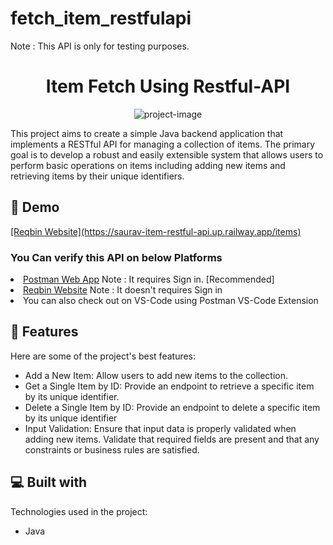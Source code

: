 # fetch_item_restfulapi
Note : This API is only for testing purposes.
<h1 align="center" id="title">Item Fetch Using Restful-API</h1>

<p align="center"><img src="https://socialify.git.ci/apnasaurav/fetch_item_restfulapi/image?description=1&amp;descriptionEditable=&amp;font=Jost&amp;language=1&amp;name=1&amp;theme=Auto" alt="project-image"></p>

<p id="description">This project aims to create a simple Java backend application that implements a RESTful API for managing a collection of items. The primary goal is to develop a robust and easily extensible system that allows users to perform basic operations on items including adding new items and retrieving items by their unique identifiers.</p>

<h2>🚀 Demo</h2>
<p>
<a href="https://saurav-item-restful-api.up.railway.app/items">[Reqbin Website](https://saurav-item-restful-api.up.railway.app/items)</a>
</p>
<h3>You Can verify this API on below Platforms</h3>
<li><a href="https://web.postman.co/">Postman Web App</a>     Note : It requires Sign in. 
       [Recommended]
</li>
<li><a href="https://reqbin.com/">Reqbin Website</a>     Note : It doesn't requires Sign in
</li>
<li>You can also check out on VS-Code using Postman VS-Code Extension</li>

  
  
<h2>🧐 Features</h2>

Here are some of the project's best features:

*   Add a New Item: Allow users to add new items to the collection.
*   Get a Single Item by ID: Provide an endpoint to retrieve a specific item by its unique identifier.
*   Delete a Single Item by ID: Provide an endpoint to delete a specific item by its unique identifier
*   Input Validation: Ensure that input data is properly validated when adding new items. Validate that required fields are present and that any constraints or business rules are satisfied.




<h2>💻 Built with</h2>

Technologies used in the project:

*   Java

